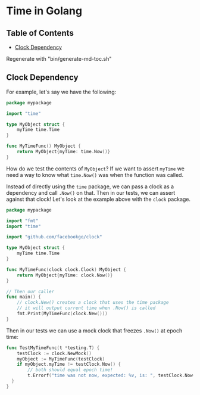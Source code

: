 # Time in Golang

## Table of Contents

<!-- toc -->

* [Clock Dependency](#clock-dependency)

Regenerate with "bin/generate-md-toc.sh"

<!-- tocstop -->

## Clock Dependency

For example, let's say we have the following:

```go
package mypackage

import "time"

type MyObject struct {
    myTime time.Time
}

func MyTimeFunc() MyObject {
    return MyObject{myTime: time.Now()}
}
```

How do we test the contents of `MyObject`?
If we want to assert `myTime`
we need a way to know what `time.Now()` was when the function was called.

Instead of directly using the `time` package,
we can pass a clock as a dependency and call `.Now()` on that.
Then in our tests, we can assert against that clock!
Let's look at the example above with the `clock` package.

```go
package mypackage

import "fmt"
import "time"

import "github.com/facebookgo/clock"

type MyObject struct {
    myTime time.Time
}

func MyTimeFunc(clock clock.Clock) MyObject {
    return MyObject{myTime: clock.Now()}
}

// Then our caller
func main() {
    // clock.New() creates a clock that uses the time package
    // it will output current time when .Now() is called
    fmt.Print(MyTimeFunc(clock.New()))
}
```

Then in our tests we can use a mock clock that freezes `.Now()` at epoch time:

```go
func TestMyTimeFunc(t *testing.T) {
    testClock := clock.NewMock()
    myObject := MyTimeFunc(testClock)
    if myObject.myTime != testClock.Now() {
        // both should equal epoch time!
        t.Errorf("time was not now, expected: %v, is: ", testClock.Now(), myObject.myTime)
  }
}
```
